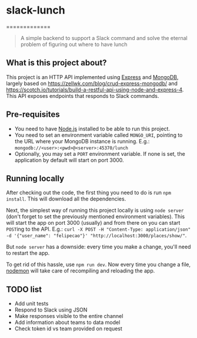 # slack-lunch
=============
> A simple backend to support a Slack command and solve the eternal problem of figuring out where to have lunch

## What is this project about?
This project is an HTTP API implemented using [Express](https://expressjs.com/) and [MongoDB](https://www.mongodb.com/), largely based on https://zellwk.com/blog/crud-express-mongodb/ and https://scotch.io/tutorials/build-a-restful-api-using-node-and-express-4. This API exposes endpoints that responds to Slack commands.

## Pre-requisites
* You need to have [Node.js](http://nodejs.com) installed to be able to run this project.
* You need to set an environment variable called `MONGO_URI`, pointing to the URL where your MongoDB instance is running. E.g.: `mongodb://<user>:<pwd>@<server>:45370/lunch`
* Optionally, you may set a `PORT` environment variable. If none is set, the application by default will start on port 3000.

## Running locally
After checking out the code, the first thing you need to do is run `npm install`. This will download all the dependencies.

Next, the simplest way of running this project locally is using `node server` (don't forget to set the previously mentioned environment variables). This will start the app on port 3000 (usually) and from there on you can start `POST`ing to the API. E.g.: `curl -X POST -H "Content-Type: application/json" -d '{"user_name": "felipecao"}' "http://localhost:3000/places/show/"`.

But `node server` has a downside: every time you make a change, you'll need to restart the app.

To get rid of this hassle, use `npm run dev`. Now every time you change a file, [nodemon](https://nodemon.io/) will take care of recompiling and reloading the app.

## TODO list
* Add unit tests
* Respond to Slack using JSON
* Make responses visible to the entire channel
* Add information about teams to data model
* Check token id vs team provided on request
